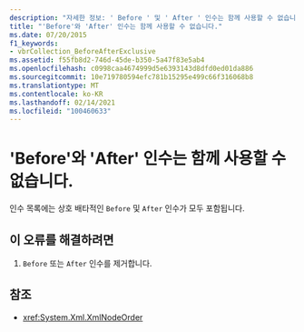 ```yaml
---
description: "자세한 정보: ' Before ' 및 ' After ' 인수는 함께 사용할 수 없습니다."
title: "'Before'와 'After' 인수는 함께 사용할 수 없습니다."
ms.date: 07/20/2015
f1_keywords:
- vbrCollection_BeforeAfterExclusive
ms.assetid: f55fb8d2-746d-45de-b350-5a47f83e5ab4
ms.openlocfilehash: c0998caa4674999d5e6393143d8dfd0ed01da886
ms.sourcegitcommit: 10e719780594efc781b15295e499c66f316068b8
ms.translationtype: MT
ms.contentlocale: ko-KR
ms.lasthandoff: 02/14/2021
ms.locfileid: "100460633"
---
```

# <a name="before-and-after-arguments-cannot-be-combined"></a>'Before'와 'After' 인수는 함께 사용할 수 없습니다.

인수 목록에는 상호 배타적인 `Before` 및 `After` 인수가 모두 포함됩니다.  
  
## <a name="to-correct-this-error"></a>이 오류를 해결하려면  
  
1. `Before` 또는 `After` 인수를 제거합니다.  
  
## <a name="see-also"></a>참조

- <xref:System.Xml.XmlNodeOrder>
